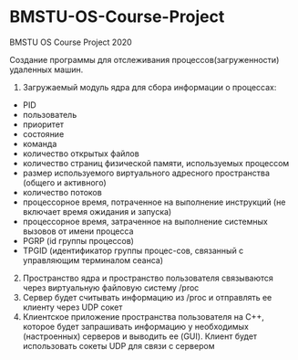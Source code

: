 # BMSTU-OS-Course-Project
BMSTU OS Course Project 2020

Создание программы для отслеживания процессов(загруженности) удаленных машин.

 1. Загружаемый модуль ядра для сбора информации о процессах:
   + PID
   + пользователь
   + приоритет
   + состояние
   + команда
   + количество открытых файлов
   + количество страниц физической памяти, используемых процессом
   + размер используемого виртуального адресного пространства (общего и активного)
   + количество потоков
   + процессорное время, потраченное на выполнение инструкций (не включает время ожидания и запуска)
   + процессорное время, затраченное на выполнение системных вызовов от имени процесса
   + PGRP (id группы процессов)
   + TPGID (идентификатор группы процес-сов, связанный с управляющим терминалом сеанса)
 2. Пространство ядра и пространство пользователя связываются через виртуальную файловую систему /proc
 3. Сервер будет считывать информацию из /proc и отправлять ее клиенту через UDP сокет
 4. Клиентское приложение пространства пользователя на С++, которое будет запрашивать информацию у необходимых (настроенных) серверов и выводить ее (GUI).
 Клиент будет использовать сокеты UDP для связи с сервером
